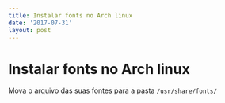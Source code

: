 ```yaml
---
title: Instalar fonts no Arch linux
date: '2017-07-31'
layout: post
---
```


# Instalar fonts no Arch linux
Mova o arquivo das suas fontes para a pasta `/usr/share/fonts/`
